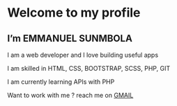 <h1>Welcome to my profile</h1>
<h2> I’m EMMANUEL SUNMBOLA </h2>

<p> I am a web developer and I love building useful apps </p> 
<p>I am skilled in HTML, CSS, BOOTSTRAP, SCSS, PHP, GIT</p>
<p>I am currently learning APIs with PHP</p>
<p> Want to work with me ? reach me on <a href="mailto:adedayoemmanuel729@gmail.com">GMAIL</a> </p>
<!---
EMMANUEL-SUNMBOLA/EMMANUEL-SUNMBOLA is a ✨ special ✨ repository because its `README.md` (this file) appears on your GitHub profile.
You can click the Preview link to take a look at your changes.
--->
